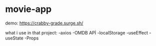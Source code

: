 # movie-app

demo: https://crabby-grade.surge.sh/

what i use in that project:
-axios
-OMDB APİ
-localStorage
-useEffect
-useState
-Props

